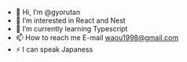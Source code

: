 - 👋 Hi, I’m @gyorutan
- 👀 I’m interested in React and Nest
- 🌱 I’m currently learning Typescript
- 📫 How to reach me E-mail waou1998@gmail.com 
- ⚡ I can speak Japaness

<!---
gyorutan/gyorutan is a ✨ special ✨ repository because its `README.md` (this file) appears on your GitHub profile.
You can click the Preview link to take a look at your changes.
--->
